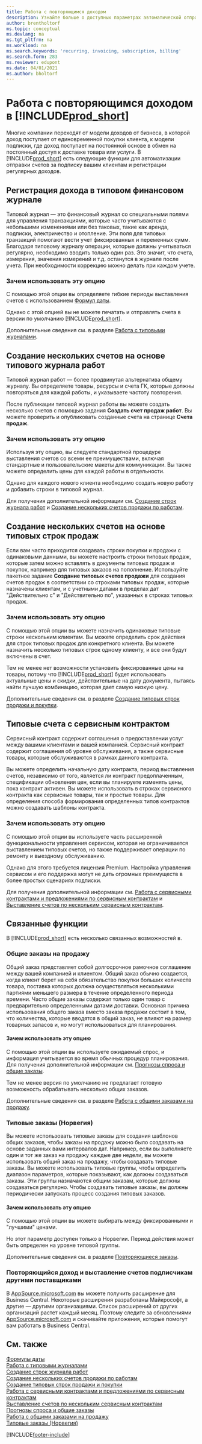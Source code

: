 ```yaml
---
title: Работа с повторяющимся доходом
description: Узнайте больше о доступных параметрах автоматической отправке счетов по подписке вашим клиентам и регистрации регулярных доходов.
author: brentholtorf
ms.topic: conceptual
ms.devlang: na
ms.tgt_pltfrm: na
ms.workload: na
ms.search.keywords: 'recurring, invoicing, subscription, billing'
ms.search.form: 283
ms.reviewer: edupont
ms.date: 04/01/2021
ms.author: bholtorf
---
```

# <a name="work-with-recurring-revenue-in-"></a>Работа с повторяющимся доходом в [!INCLUDE[prod_short](includes/prod_short.md)]

Многие компании переходят от модели доходов от бизнеса, в которой доход поступает от единовременной покупки клиента, к модели подписки, где доход поступает на постоянной основе в обмен на постоянный доступ к доставке товара или услуги.
В [!INCLUDE[prod_short](includes/prod_short.md)] есть следующие функции для автоматизации отправки счетов за подписку вашим клиентам и регистрации регулярных доходов. 

## <a name="register-revenue-with-a-recurring-general-journal"></a>Регистрация дохода в типовом финансовом журнале

Типовой журнал — это финансовый журнал со специальными полями для управления транзакциями, которые часто учитываются с небольшими изменениями или без таковых, такие как аренда, подписки, электричество и отопление. Эти поля для типовых транзакций помогают вести учет фиксированных и переменных сумм. Благодаря типовому журналу операции, которые должны учитываться регулярно, необходимо вводить только один раз. Это значит, что счета, измерения, значения измерений и т.д. останутся в журнале после учета. При необходимости коррекцию можно делать при каждом учете.

### <a name="why-use-this-option"></a>Зачем использовать эту опцию

С помощью этой опции вы определяете гибкие периоды выставления счетов с использованием [Формул даты](ui-enter-date-ranges.md#use-date-formulas).

Однако с этой опцией вы не можете печатать и отправлять счета в версии по умолчанию [!INCLUDE[prod_short](includes/prod_short.md)].  

Дополнительные сведения см. в разделе [Работа с типовыми журналами](ui-work-general-journals.md#work-with-recurring-journals).  

## <a name="create-multiple-invoices-based-on-a-recurring-job-journal"></a>Создание нескольких счетов на основе типового журнала работ

Типовой журнал работ — более продвинутая альтернатива общему журналу. Вы определяете товары, ресурсы и счета ГК, которые должны повторяться для каждой работы, и указываете частоту повторения.  

После публикации типовой журнал работы вы можете создать несколько счетов с помощью задания **Создать счет продаж работ**. Вы можете проверить и опубликовать созданные счета на странице **Счета продаж**.

### <a name="why-use-this-option-1"></a>Зачем использовать эту опцию

Используя эту опцию, вы следуете стандартной процедуре выставления счетов со всеми ее преимуществами, включая стандартные и пользовательские макеты для коммуникации. Вы также можете определить цены для каждой работы в отдельности.

Однако для каждого нового клиента необходимо создать новую работу и добавить строки в типовой журнал. 

Для получения дополнительной информации см. [Создание строк журнала работ](projects-how-record-job-usage.md#to-create-job-journal-lines-manually) и [Создание нескольких счетов продажи по работам](projects-how-invoice-jobs.md#to-create-multiple-job-sales-invoices).

## <a name="create-multiple-invoices-based-on-recurring-sales-lines"></a>Создание нескольких счетов на основе типовых строк продаж

Если вам часто приходится создавать строки покупки и продажи с одинаковыми данными, вы можете настроить строки типовых продаж, которые затем можно вставлять в документы типовых продаж и покупок, например для типовых заказов на пополнение. Используйте пакетное задание **Создание типовых счетов продажи** для создания счетов продаж в соответствии со строками типовых продаж, которые назначены клиентам, и с учетными датами в пределах дат "Действительно с" и "Действительно по", указанных в строках типовых продаж.  

### <a name="why-use-this-option-2"></a>Зачем использовать эту опцию

С помощью этой опции вы можете назначить одинаковые типовые строки нескольким клиентам. Вы можете определить срок действия для строк типовых продаж для конкретного клиента. Вы можете назначить несколько типовых строк одному клиенту, и все они будут включены в счет.

Тем не менее нет возможности установить фиксированные цены на товары, потому что [!INCLUDE[prod_short](includes/prod_short.md)] будет использовать актуальные цены и скидки, действительные на дату документа, пытаясь найти лучшую комбинацию, которая дает самую низкую цену.  

Дополнительные сведения см. в разделе [Создание типовых строк продажи и покупки](sales-how-work-standard-lines.md).

## <a name="recurring-invoices-with-service-contract"></a>Типовые счета с сервисным контрактом

Сервисный контракт содержит соглашения о предоставлении услуг между вашими клиентами и вашей компанией. Сервисный контракт содержит соглашения об уровне обслуживания, а также сервисные товары, которые обслуживаются в рамках данного контракта.  

Вы можете определить начальную дату контракта, период выставления счетов, независимо от того, является ли контракт предоплаченным, спецификации обновления цен, если вы планируете изменять цены, пока контракт активен. Вы можете использовать в строках сервисного контракта как сервисные товары, так и простые товары.
Для определения способа формирования определенных типов контрактов можно создавать шаблоны контракта.  

### <a name="why-use-this-option-3"></a>Зачем использовать эту опцию

С помощью этой опции вы используете часть расширенной функциональности управления сервисом, которая не ограничивается выставлением типовых счетов, но также поддерживает операции по ремонту и выездному обслуживанию.

Однако для этого требуется лицензия Premium. Настройка управления сервисом и его поддержка могут не дать огромных преимуществ в более простых сценариях подписки.  

Для получения дополнительной информации см. [Работа с сервисными контрактами и предложениями по сервисным контрактам](service-how-to-create-service-contracts-and-service-contract-quotes.md) и [Выставление счетов по нескольким сервисным контрактам](service-how-create-invoices.md#to-invoice-several-service-contracts).

## <a name="related-features"></a>Связанные функции
В [!INCLUDE[prod_short](includes/prod_short.md)] есть несколько связанных возможностей в.

### <a name="blanket-sales-orders"></a>Общие заказы на продажу

Общий заказ представляет собой долгосрочное рамочное соглашение между вашей компанией и клиентом.
Общий заказ обычно создается, когда клиент берет на себя обязательство покупки больших количеств товара, поставка которых должна осуществляться несколькими партиями меньшего размера в течение определенного периода времени. Часто общие заказы содержат только один товар с предварительно определенными датами доставки. Основная причина использования общего заказа вместо заказа продажи состоит в том, что количества, которые вводятся в общий заказ, не влияют на размер товарных запасов и, но могут использоваться для планирования.

#### <a name="why-use-this-option-4"></a>Зачем использовать эту опцию

С помощью этой опции вы используете ожидаемый спрос, и информация учитывается во время обычных процедур планирования. Для получения дополнительной информации см. [Прогнозы спроса и общие заказы](design-details-central-concepts-of-the-planning-system.md#demand-forecasts-and-blanket-orders).  

Тем не менее версия по умолчанию не предлагает готовую возможность обрабатывать несколько общих заказов.

Дополнительные сведения см. в разделе [Работа с общими заказами на продажу](sales-how-to-create-blanket-sales-orders.md).

### <a name="recurring-orders-norway"></a>Типовые заказы (Норвегия)

Вы можете использовать типовые заказы для создания шаблонов общих заказов, чтобы заказы на продажу можно было создавать на основе заданных вами интервалов дат. Например, если вы выполняете один и тот же заказ на продажу каждые две недели, вы можете использовать общий заказ на продажу, чтобы создавать типовые заказы.
Вы можете использовать типовые группы, чтобы определить диапазон параметров, которые показывают, как должны создаваться заказы. Эти группы назначаются общим заказам, которые должны создаваться регулярно. Чтобы создавать типовые заказы, вы должны периодически запускать процесс создания типовых заказов. 

#### <a name="why-use-this-option-5"></a>Зачем использовать эту опцию

С помощью этой опции вы можете выбирать между фиксированными и "лучшими" ценами.

Но этот параметр доступен только в Норвегии. Период действия может быть определен на уровне типовой группы.

Дополнительные сведения см. в разделе [Повторяющиеся заказы](LocalFunctionality/Norway/recurring-orders.md).

### <a name="recurring-revenue-and-subscription-billing-by-other-providers"></a>Повторяющийся доход и выставление счетов подписчикам другими поставщиками

В [AppSource.microsoft.com](https://appsource.microsoft.com/) вы можете получить расширение для Business Central. Некоторые расширения разработаны Майкрософт, а другие — другими организациями. Список расширений от других организаций растет каждый месяц. Поэтому следите за обновлениями [AppSource.microsoft.com](https://go.microsoft.com/fwlink/?linkid=2081646) и скачивайте приложения, которые помогут вам работать в Business Central.  

## <a name="see-also"></a>См. также

[Формулы даты](ui-enter-date-ranges.md#use-date-formulas)  
[Работа с типовыми журналами](ui-work-general-journals.md#work-with-recurring-journals)  
[Создание строк журнала работ](projects-how-record-job-usage.md#to-create-job-journal-lines-manually)  
[Создание нескольких счетов продажи по работам](projects-how-invoice-jobs.md#to-create-multiple-job-sales-invoices)  
[Создание типовых строк продажи и покупки](sales-how-work-standard-lines.md)  
[Работа с сервисными контрактами и предложениями по сервисным контрактам](service-how-to-create-service-contracts-and-service-contract-quotes.md)  
[Выставление счетов по нескольким сервисным контрактам](service-how-create-invoices.md#to-invoice-several-service-contracts)  
[Прогнозы спроса и общие заказы](design-details-central-concepts-of-the-planning-system.md#demand-forecasts-and-blanket-orders)  
[Работа с общими заказами на продажу](sales-how-to-create-blanket-sales-orders.md)  
[Типовые заказы (Норвегия)](LocalFunctionality/Norway/recurring-orders.md)  


[!INCLUDE[footer-include](includes/footer-banner.md)]
